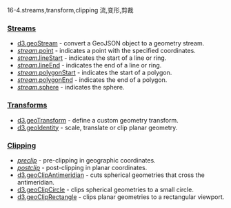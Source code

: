 16-4.streams,transform,clipping 流,变形,剪裁

### [](https://github.com/d3/d3/blob/main/API.md#streams)[Streams](https://github.com/d3/d3-geo/blob/v3.0.1/README.md#streams)

-   [d3.geoStream](https://github.com/d3/d3-geo/blob/v3.0.1/README.md#geoStream) - convert a GeoJSON object to a geometry stream.
-   [*stream*.point](https://github.com/d3/d3-geo/blob/v3.0.1/README.md#stream_point) - indicates a point with the specified coordinates.
-   [*stream*.lineStart](https://github.com/d3/d3-geo/blob/v3.0.1/README.md#stream_lineStart) - indicates the start of a line or ring.
-   [*stream*.lineEnd](https://github.com/d3/d3-geo/blob/v3.0.1/README.md#stream_lineEnd) - indicates the end of a line or ring.
-   [*stream*.polygonStart](https://github.com/d3/d3-geo/blob/v3.0.1/README.md#stream_polygonStart) - indicates the start of a polygon.
-   [*stream*.polygonEnd](https://github.com/d3/d3-geo/blob/v3.0.1/README.md#stream_polygonEnd) - indicates the end of a polygon.
-   [*stream*.sphere](https://github.com/d3/d3-geo/blob/v3.0.1/README.md#stream_sphere) - indicates the sphere.

### [](https://github.com/d3/d3/blob/main/API.md#transforms)[Transforms](https://github.com/d3/d3-geo/blob/v3.0.1/README.md#transforms)

-   [d3.geoTransform](https://github.com/d3/d3-geo/blob/v3.0.1/README.md#geoTransform) - define a custom geometry transform.
-   [d3.geoIdentity](https://github.com/d3/d3-geo/blob/v3.0.1/README.md#geoIdentity) - scale, translate or clip planar geometry.

### [](https://github.com/d3/d3/blob/main/API.md#clipping)[Clipping](https://github.com/d3/d3-geo/blob/v3.0.1/README.md#clipping)

-   [*preclip*](https://github.com/d3/d3-geo/blob/v3.0.1/README.md#preclip) - pre-clipping in geographic coordinates.
-   [*postclip*](https://github.com/d3/d3-geo/blob/v3.0.1/README.md#postclip) - post-clipping in planar coordinates.
-   [d3.geoClipAntimeridian](https://github.com/d3/d3-geo/blob/v3.0.1/README.md#geoClipAntimeridian) - cuts spherical geometries that cross the antimeridian.
-   [d3.geoClipCircle](https://github.com/d3/d3-geo/blob/v3.0.1/README.md#geoClipCircle) - clips spherical geometries to a small circle.
-   [d3.geoClipRectangle](https://github.com/d3/d3-geo/blob/v3.0.1/README.md#geoClipRectangle) - clips planar geometries to a rectangular viewport.
